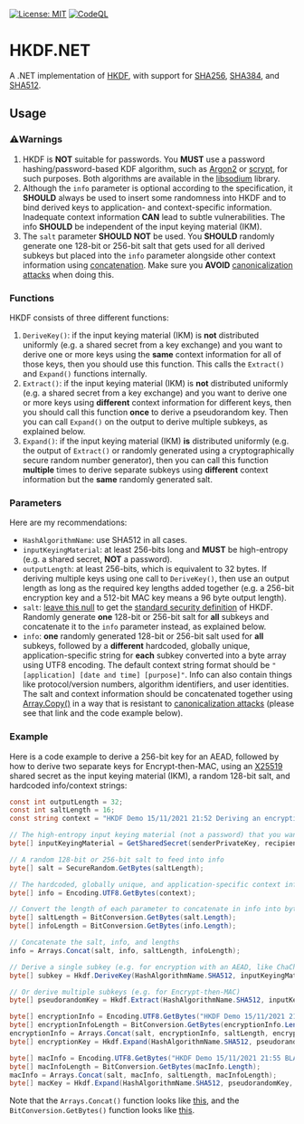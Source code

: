 [![License: MIT](https://img.shields.io/badge/License-MIT-blue.svg)](https://github.com/samuel-lucas6/HKDF.NET/blob/main/LICENSE)
[![CodeQL](https://github.com/samuel-lucas6/HKDF.NET/actions/workflows/codeql-analysis.yml/badge.svg)](https://github.com/samuel-lucas6/HKDF.NET/actions)

# HKDF.NET
A .NET implementation of [HKDF](https://tools.ietf.org/html/rfc5869), with support for [SHA256](https://docs.microsoft.com/en-us/dotnet/api/system.security.cryptography.hmacsha256?view=net-5.0), [SHA384](https://docs.microsoft.com/en-us/dotnet/api/system.security.cryptography.hmacsha384?view=net-5.0), and [SHA512](https://docs.microsoft.com/en-us/dotnet/api/system.security.cryptography.hmacsha512?view=net-5.0).

## Usage
### ⚠️Warnings
1. HKDF is **NOT** suitable for passwords. You **MUST** use a password hashing/password-based KDF algorithm, such as [Argon2](https://www.rfc-editor.org/rfc/rfc9106.html) or [scrypt](https://datatracker.ietf.org/doc/html/rfc7914), for such purposes. Both algorithms are available in the [libsodium](https://doc.libsodium.org/password_hashing) library.
2. Although the `info` parameter is optional according to the specification, it **SHOULD** always be used to insert some randomness into HKDF and to bind derived keys to application- and context-specific information. Inadequate context information **CAN** lead to subtle vulnerabilities. The info **SHOULD** be independent of the input keying material (IKM).
3. The `salt` parameter **SHOULD NOT** be used. You **SHOULD** randomly generate one 128-bit or 256-bit salt that gets used for all derived subkeys but placed into the `info` parameter alongside other context information using [concatenation](https://github.com/samuel-lucas6/Kryptor/blob/090f4034674e9da668287dc627b1e38d96d81a86/src/KryptorCLI/GeneralPurpose/Arrays.cs#L31). Make sure you **AVOID** [canonicalization attacks](https://github.com/samuel-lucas6/Cryptography-Guidelines#notes-2) when doing this.

### Functions
HKDF consists of three different functions:
1. `DeriveKey()`: if the input keying material (IKM) is **not** distributed uniformly (e.g. a shared secret from a key exchange) and you want to derive one or more keys using the **same** context information for all of those keys, then you should use this function. This calls the `Extract()` and `Expand()` functions internally.
2. `Extract()`: if the input keying material (IKM) is **not** distributed uniformly (e.g. a shared secret from a key exchange) and you want to derive one or more keys using **different** context information for different keys, then you should call this function **once** to derive a pseudorandom key. Then you can call `Expand()` on the output to derive multiple subkeys, as explained below.
3. `Expand()`: if the input keying material (IKM) **is** distributed uniformly (e.g. the output of `Extract()` or randomly generated using a cryptographically secure random number generator), then you can call this function **multiple** times to derive separate subkeys using **different** context information but the **same** randomly generated salt.

### Parameters
Here are my recommendations:
- `HashAlgorithmName`: use SHA512 in all cases.
- `inputKeyingMaterial`: at least 256-bits long and **MUST** be high-entropy (e.g. a shared secret, **NOT** a password).
- `outputLength`: at least 256-bits, which is equivalent to 32 bytes. If deriving multiple keys using one call to `DeriveKey()`, then use an output length as long as the required key lengths added together (e.g. a 256-bit encryption key and a 512-bit MAC key means a 96 byte output length).
- `salt`: [leave this null](https://soatok.blog/2021/11/17/understanding-hkdf/) to get the [standard security definition](https://github.com/paseto-standard/paseto-spec/blob/dfd1115170724b056b3c1ac722239cf7084755a8/docs/Rationale-V3-V4.md#better-use-of-hkdf-salts-change) of HKDF. Randomly generate **one** 128-bit or 256-bit salt for **all** subkeys and concatenate it to the `info` parameter instead, as explained below.
- `info`: **one** randomly generated 128-bit or 256-bit salt used for **all** subkeys, followed by a **different** hardcoded, globally unique, application-specific string for **each** subkey converted into a byte array using UTF8 encoding. The default context string format should be `"[application] [date and time] [purpose]"`. Info can also contain things like protocol/version numbers, algorithm identifiers, and user identities. The salt and context information should be concatenated together using [Array.Copy()](https://github.com/samuel-lucas6/Kryptor/blob/090f4034674e9da668287dc627b1e38d96d81a86/src/KryptorCLI/GeneralPurpose/Arrays.cs#L31) in a way that is resistant to [canonicalization attacks](https://github.com/samuel-lucas6/Cryptography-Guidelines#notes-2) (please see that link and the code example below).

### Example
Here is a code example to derive a 256-bit key for an AEAD, followed by how to derive two separate keys for Encrypt-then-MAC, using an [X25519](https://datatracker.ietf.org/doc/html/rfc7748) shared secret as the input keying material (IKM), a random 128-bit salt, and hardcoded info/context strings:

```c#
const int outputLength = 32;
const int saltLength = 16;
const string context = "HKDF Demo 15/11/2021 21:52 Deriving an encryption key for ChaCha20-Poly1305";

// The high-entropy input keying material (not a password) that you want to derive subkeys from
byte[] inputKeyingMaterial = GetSharedSecret(senderPrivateKey, recipientPublicKey);

// A random 128-bit or 256-bit salt to feed into info
byte[] salt = SecureRandom.GetBytes(saltLength);

// The hardcoded, globally unique, and application-specific context information
byte[] info = Encoding.UTF8.GetBytes(context);

// Convert the length of each parameter to concatenate in info into bytes
byte[] saltLength = BitConversion.GetBytes(salt.Length);
byte[] infoLength = BitConversion.GetBytes(info.Length);

// Concatenate the salt, info, and lengths
info = Arrays.Concat(salt, info, saltLength, infoLength);

// Derive a single subkey (e.g. for encryption with an AEAD, like ChaCha20-Poly1305 or AES-GCM)
byte[] subkey = Hkdf.DeriveKey(HashAlgorithmName.SHA512, inputKeyingMaterial, outputLength, salt: null, info);

// Or derive multiple subkeys (e.g. for Encrypt-then-MAC)
byte[] pseudorandomKey = Hkdf.Extract(HashAlgorithmName.SHA512, inputKeyingMaterial, salt: null);

byte[] encryptionInfo = Encoding.UTF8.GetBytes("HKDF Demo 15/11/2021 21:54 ChaCha20 encryption key");
byte[] encryptionInfoLength = BitConversion.GetBytes(encryptionInfo.Length);
encryptionInfo = Arrays.Concat(salt, encryptionInfo, saltLength, encryptionInfoLength);
byte[] encryptionKey = Hkdf.Expand(HashAlgorithmName.SHA512, pseudorandomKey, outputLength, encryptionInfo);

byte[] macInfo = Encoding.UTF8.GetBytes("HKDF Demo 15/11/2021 21:55 BLAKE2b MAC key");
byte[] macInfoLength = BitConversion.GetBytes(macInfo.Length);
macInfo = Arrays.Concat(salt, macInfo, saltLength, macInfoLength);
byte[] macKey = Hkdf.Expand(HashAlgorithmName.SHA512, pseudorandomKey, outputLength * 2, macInfo);
```

Note that the `Arrays.Concat()` function looks like [this](https://github.com/samuel-lucas6/Kryptor/blob/090f4034674e9da668287dc627b1e38d96d81a86/src/KryptorCLI/GeneralPurpose/Arrays.cs#L31), and the `BitConversion.GetBytes()` function looks like [this](https://github.com/samuel-lucas6/Kryptor/blob/090f4034674e9da668287dc627b1e38d96d81a86/src/KryptorCLI/GeneralPurpose/BitConversion.cs#L31).

